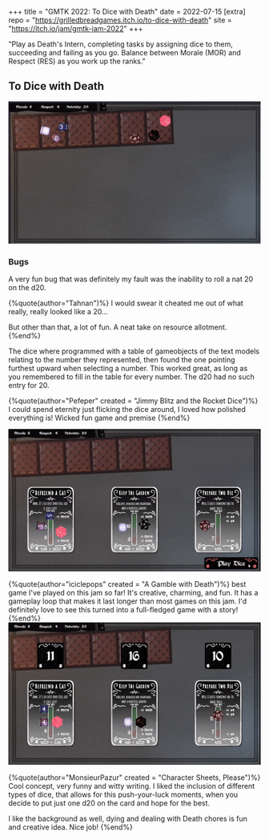+++
title = "GMTK 2022: To Dice with Death"
date = 2022-07-15
[extra]
repo = "https://grilledbreadgames.itch.io/to-dice-with-death"
site = "https://itch.io/jam/gmtk-jam-2022"
+++

"Play as Death's Intern, completing tasks by assigning dice to them, succeeding and failing as you go. Balance between Morale (MOR) and Respect (RES) as you work up the ranks."

<!-- more -->

## To Dice with Death

![Demo 1, Card dealing](/projects/dice-with-death/demo1.gif)

### Bugs

A very fun bug that was definitely my fault was the inability to roll a nat 20 on the d20.

{%quote(author="Tahnan")%}
I would swear it cheated me out of what really, really looked like a 20...

But other than that, a lot of fun.  A neat take on resource allotment.
{%end%}

The dice where programmed with a table of gameobjects of the text models relating to the number they represented, then found the one
pointing furthest upward when selecting a number. This worked great, as long as you remembered to fill in the table for every number. The d20
had no such entry for 20.

{%quote(author="Pefeper" created = "Jimmy Blitz and the Rocket Dice")%}
I could spend eternity just flicking the dice around, I loved how polished everything is! Wicked fun game and premise
{%end%}

![Demo 2, Dice rolling](/projects/dice-with-death/demo2.gif)

{%quote(author="iciclepops" created = "A Gamble with Death")%}
best game I've played on this jam so far! It's creative, charming, and fun. It has a gameplay loop that makes it last longer than most games on this jam. I'd definitely love to see this turned into a full-fledged game with a story!
{%end%}
![Demo 3, Dice return](/projects/dice-with-death/demo3.gif)

{%quote(author="MonsieurPazur" created = "Character Sheets, Please")%}
Cool concept, very funny and witty writing. I liked the inclusion of different types of dice, that allows for this push-your-luck moments, when you decide to put just one d20 on the card and hope for the best.

I like the background as well, dying and dealing with Death chores is fun and creative idea. Nice job!
{%end%}
